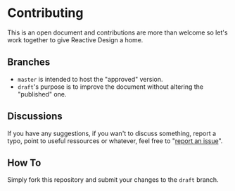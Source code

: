 # Contributing

This is an open document and contributions are more than welcome so let's work together to give Reactive Design a home.

## Branches

* `master` is intended to host the "approved" version.
* `draft`'s purpose is to improve the document without altering the "published" one.

## Discussions

If you have any suggestions, if you wan't to discuss something, report a typo, point to useful ressources or whatever, feel free to "[report an issue](https://github.com/Zhouzi/reactivedesign/issues)".

## How To

Simply fork this repository and submit your changes to the `draft` branch.
